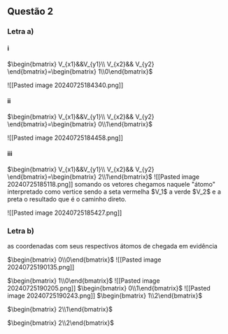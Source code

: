 
<h2>Questão 2</h2>

<h3>Letra a)</h3>
<h4>i</h4> 

$\begin{bmatrix} V_{x1}&&V_{y1}\\ V_{x2}&& V_{y2} \end{bmatrix}=\begin{bmatrix} 1\\0\end{bmatrix}$

![[Pasted image 20240725184340.png]]
<h4>ii</h4>
$\begin{bmatrix} V_{x1}&&V_{y1}\\ V_{x2}&& V_{y2} \end{bmatrix}=\begin{bmatrix} 0\\1\end{bmatrix}$

![[Pasted image 20240725184458.png]]
<h4>iii</h4>
$\begin{bmatrix} V_{x1}&&V_{y1}\\ V_{x2}&& V_{y2} \end{bmatrix}=\begin{bmatrix} 2\\1\end{bmatrix}$
![[Pasted image 20240725185118.png]]
somando os vetores chegamos naquele "átomo" interpretado como vertice sendo a seta vermelha $V_1$ a verde $V_2$ e a preta o resultado  que é o caminho direto. 

![[Pasted image 20240725185427.png]]
<h3>Letra b)</h3>
as coordenadas  com seus respectivos átomos de chegada em evidência

$\begin{bmatrix} 0\\0\end{bmatrix}$
![[Pasted image 20240725190135.png]]

$\begin{bmatrix} 1\\0\end{bmatrix}$
![[Pasted image 20240725190205.png]]
$\begin{bmatrix} 0\\1\end{bmatrix}$
![[Pasted image 20240725190243.png]]
$\begin{bmatrix} 1\\2\end{bmatrix}$

$\begin{bmatrix} 2\\1\end{bmatrix}$

$\begin{bmatrix} 2\\2\end{bmatrix}$



